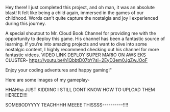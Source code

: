 Hey there! I just completed this project, and oh man, it was an absolute blast! It felt like being a child again, immersed in the games of our childhood. Words can't quite capture the nostalgia and joy I experienced during this journey.

A special shoutout to Mr. Cloud Book Channel for providing me with the opportunity to deploy this game. His channel has been a fantastic source of learning. If you're into amazing projects and want to dive into some nostalgic content, I highly recommend checking out his channel for more fantastic videos.
VIDEO LINK DEPLOY SUPER MARIO ON AWS EKS CLUSTER- https://youtu.be/h1QbbtD07bY?si=2EyD3em0JgZwJOoF

Enjoy your coding adventures and happy gaming!"

Here are some images of my gameplay-

HHAHha  JUST KIDDING I STILL DONT KNOW HOW TO UPLOAD THEM HEREEE!!!!

SOMEBODYYYY TEACHHHH MEEEE THISSSS----------!!!!
